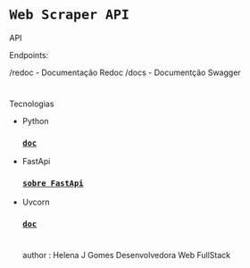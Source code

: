# `Web Scraper API`

API

Endpoints:

/redoc - Documentação Redoc
/docs - Documentção Swagger

#

Tecnologias

- Python

  ### [`doc`](https://docs.python.org/3/)

- FastApi

  ### [`sobre FastApi`](https://www.treinaweb.com.br/blog/o-que-e-fastapi)

- Uvcorn

  ### [`doc`](https://www.uvicorn.org/)

  #

  author : Helena J Gomes Desenvolvedora Web FullStack
